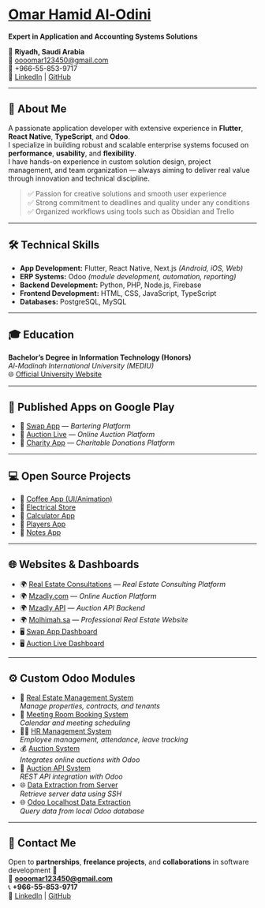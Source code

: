 #  [Omar Hamid Al-Odini](https://inspiring-daifuku-9b00a2.netlify.app/)
**Expert in Application and Accounting Systems Solutions**

📍 **Riyadh, Saudi Arabia**  
📧 oooomar123450@gmail.com  
📱 +966-55-853-9717  
🔗 [LinkedIn](https://linkedin.com/in/omar-hamid-288385235) | [GitHub](https://github.com/oooomar896)

---

## 🚀 About Me

A passionate application developer with extensive experience in **Flutter**, **React Native**, **TypeScript**, and **Odoo**.  
I specialize in building robust and scalable enterprise systems focused on **performance**, **usability**, and **flexibility**.  
I have hands-on experience in custom solution design, project management, and team organization — always aiming to deliver real value through innovation and technical discipline.

> ✅ Passion for creative solutions and smooth user experience  
> ✅ Strong commitment to deadlines and quality under any conditions  
> ✅ Organized workflows using tools such as Obsidian and Trello

---

## 🛠️ Technical Skills

- **App Development:** Flutter, React Native, Next.js *(Android, iOS, Web)*  
- **ERP Systems:** Odoo *(module development, automation, reporting)*  
- **Backend Development:** Python, PHP, Node.js, Firebase  
- **Frontend Development:** HTML, CSS, JavaScript, TypeScript  
- **Databases:** PostgreSQL, MySQL  

---

## 🎓 Education

**Bachelor’s Degree in Information Technology (Honors)**  
*Al-Madinah International University (MEDIU)*  
🌐 [Official University Website](https://www.mediu.edu.my/ar/)

---

## 📲 Published Apps on Google Play

- 🔗 [Swap App](https://play.google.com/store/apps/details?id=com.molhimah.swap) — *Bartering Platform*  
- 🔗 [Auction Live](https://play.google.com/store/apps/details?id=com.mulhmah_auctionlive) — *Online Auction Platform*  
- 🔗 [Charity App](https://play.google.com/store/apps/details?id=com.charity_show) — *Charitable Donations Platform*  

---

## 💻 Open Source Projects

- 🔧 [Coffee App (UI/Animation)](https://github.com/oooomar896/coffee_app)  
- 🔧 [Electrical Store](https://github.com/oooomar896/electrical_store_app)  
- 🔧 [Calculator App](https://github.com/oooomar896/Calculter)  
- 🔧 [Players App](https://github.com/oooomar896/players)  
- 🔧 [Notes App](https://github.com/oooomar896/note2)  

---

## 🌐 Websites & Dashboards

- 🌍 [Real Estate Consultations](https://real-estateconsultations.netlify.app) — *Real Estate Consulting Platform*  
- 🌍 [Mzadly.com](https://mzadly.com) — *Online Auction Platform*  
- 🌍 [Mzadly API](https://github.com/oooomar896/Api_auction) — *Auction API Backend*  
- 🌍 [Molhimah.sa](https://molhimah.sa) — *Professional Real Estate Website*  
- 🖥️ [Swap App Dashboard](https://github.com/oooomar896/-dashboard-swap)  
- 🖥️ [Auction Live Dashboard](https://github.com/oooomar896/-dashboard-auction-live)  

---

## ⚙️ Custom Odoo Modules

- 🏢 [Real Estate Management System](https://github.com/oooomar896/module-Real-state)  
  *Manage properties, contracts, and tenants*  
- 🏢 [Meeting Room Booking System](https://github.com/oooomar896/module-room-bookung)  
  *Calendar and meeting scheduling*  
- 👨‍💼 [HR Management System](https://github.com/oooomar896/mangemen_HR)  
  *Employee management, attendance, leave tracking*  
- 💰 [Auction System](https://github.com/oooomar896/Website_Auction_odoo)  
  *Integrates online auctions with Odoo*  
- 🔄 [Auction API System](https://github.com/oooomar896/api_get-_or_post_data)  
  *REST API integration with Odoo*  
- 🌐 [Data Extraction from Server](https://github.com/oooomar896/Module-get-data-from-Db-to-view-code-html/tree/main)  
  *Retrieve server data using SSH*  
- 🌐 [Odoo Localhost Data Extraction](https://github.com/oooomar896/Module-get-data-from-db-odoo)  
  *Query data from local Odoo database*  

---

## 💬 Contact Me

Open to **partnerships**, **freelance projects**, and **collaborations** in software development 👋  
📧 **oooomar123450@gmail.com**  
📞 **+966-55-853-9717**  
🔗 [LinkedIn](https://linkedin.com/in/omar-hamid-288385235) | [GitHub](https://github.com/oooomar896)

